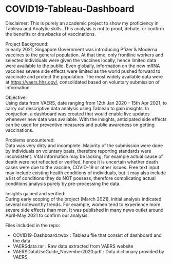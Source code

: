 # COVID19-Tableau-Dashboard

Disclaimer:
This is purely an academic project to show my proficiency in Tableau and Analytic skills. This analysis is not to proof, debate, or confirm the benefits or drawbacks of  vaccinations. 

Project Background:  
In early 2021, Singapore Government was introducing Pfizer & Moderna vaccines to the general population. At that time, only frontline workers and selected individuals were given the vaccines locally, hence limited data were available to the public. Even globally, information on the new mRNA vaccines severe side effects were limited as the world pushed forward to vaccinate and protect the population. The most widely available data were at https://vaers.hhs.gov/, consolidated based on voluntary submission of information. 

Objective:    
Using data from VAERS, date ranging from 12th Jan 2020 - 15th Apr 2021, to carry out descriptive data analysis using Tableau to gain insights. In conjuction, a dashboard was created that would enable live updates whenever new data was available. With the insights, anticipated side effects can be used for preventive measures and public awareness on getting vaccinations. 

Problems encountered:   
Data was very dirty and incomplete. Majority of the submission were done by individuals on voluntary basis, therefore reporting standards were inconsistent. Vital information may be lacking, for example actual cause of death were not reflected or verified, hence it is uncertain whether death cases were due to the vaccine, COVID-19 or other issues. Free text input may include existing health conditions of individuals, but it may also include a list of conditions they do NOT possess, therefore complicating actual conditions analysis purely by pre-processing the data.

Insights gained and verified:   
During early scoping of the project (March 2021), initial analysis indicated several noteworthy trends. For example, women tend to experience more severe side effects than men. It was published in many news outlet around April-May 2021 to confirm our analysis. 

Files included in the repo:   
- COVID19-Dashboard.twbx : Tableau file that consist of dashboard and the data   
- VAERSdata.rar : Raw data extracted from VAERS website   
- VAERSDataUseGuide_November2020.pdf : Data dictionary provided by VAERS   
